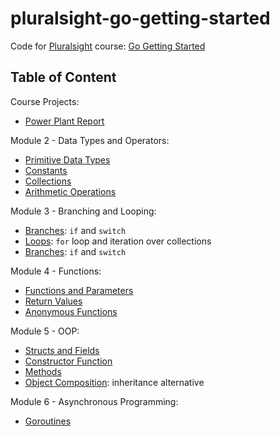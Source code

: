 # pluralsight-go-getting-started

Code for [Pluralsight][1] course: [Go Getting Started][2]

## Table of Content

Course Projects:

- [Power Plant Report](projects/power_plant_report.go)

Module 2 - Data Types and Operators:

- [Primitive Data Types](module2/primitive_data_types.go)
- [Constants](module2/constants.go)
- [Collections](module2/collections.go)
- [Arithmetic Operations](module2/arithmetic_operations.go)

Module 3 - Branching and Looping:

- [Branches](module3/branches.go): `if` and `switch`
- [Loops](module3/loops.go): `for` loop and iteration over collections
- [Branches](module3/branches.go): `if` and `switch`

Module 4 - Functions:

- [Functions and Parameters](module4/func_and_params.go)
- [Return Values](module4/return_vals.go)
- [Anonymous Functions](module4/lambda.go)

Module 5 - OOP:

- [Structs and Fields](module5/structs_and_fields.go)
- [Constructor Function](module5/constructor_funcs.go)
- [Methods](module5/methods.go)
- [Object Composition](module5/object_composition.go): inheritance alternative

Module 6 - Asynchronous Programming:

- [Goroutines](module6/goroutines.go)

  [1]: https://www.pluralsight.com/
  [2]: https://app.pluralsight.com/library/courses/go-getting-started/table-of-contents
